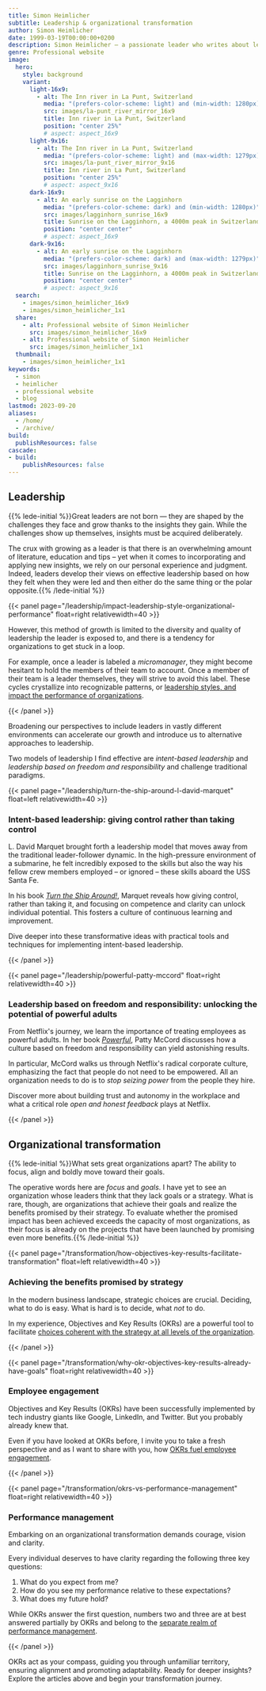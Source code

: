 ```yaml
---
title: Simon Heimlicher
subtitle: Leadership & organizational transformation
author: Simon Heimlicher
date: 1999-03-19T00:00:00+0200
description: Simon Heimlicher – a passionate leader who writes about leadership, organizational transformation and technology
genre: Professional website
image:
  hero:
    style: background
    variant:
      light-16x9:
        - alt: The Inn river in La Punt, Switzerland
          media: "(prefers-color-scheme: light) and (min-width: 1280px)"
          src: images/la-punt_river_mirror_16x9
          title: Inn river in La Punt, Switzerland
          position: "center 25%"
          # aspect: aspect_16x9
      light-9x16:
        - alt: The Inn river in La Punt, Switzerland
          media: "(prefers-color-scheme: light) and (max-width: 1279px)"
          src: images/la-punt_river_mirror_9x16
          title: Inn river in La Punt, Switzerland
          position: "center 25%"
          # aspect: aspect_9x16
      dark-16x9:
        - alt: An early sunrise on the Lagginhorn
          media: "(prefers-color-scheme: dark) and (min-width: 1280px)"
          src: images/lagginhorn_sunrise_16x9
          title: Sunrise on the Lagginhorn, a 4000m peak in Switzerland
          position: "center center"
          # aspect: aspect_16x9
      dark-9x16:
        - alt: An early sunrise on the Lagginhorn
          media: "(prefers-color-scheme: dark) and (max-width: 1279px)"
          src: images/lagginhorn_sunrise_9x16
          title: Sunrise on the Lagginhorn, a 4000m peak in Switzerland
          position: "center center"
          # aspect: aspect_9x16
  search:
    - images/simon_heimlicher_16x9
    - images/simon_heimlicher_1x1
  share:
    - alt: Professional website of Simon Heimlicher
      src: images/simon_heimlicher_16x9
    - alt: Professional website of Simon Heimlicher
      src: images/simon_heimlicher_1x1
  thumbnail:
    - images/simon_heimlicher_1x1
keywords:
  - simon
  - heimlicher
  - professional website
  - blog
lastmod: 2023-09-20
aliases:
  - /home/
  - /archive/
build:
  publishResources: false
cascade:
- build:
    publishResources: false
---
```


## Leadership

{{% lede-initial %}}Great leaders are not born — they are shaped by the challenges they face and grow thanks to the insights they gain. While the challenges show up themselves, insights must be acquired deliberately.

The crux with growing as a leader is that there is an overwhelming amount of literature, education and tips – yet when it comes to incorporating and applying new insights, we rely on our personal experience and judgment. Indeed, leaders develop their views on effective leadership based on how they felt when they were led and then either do the same thing or the polar opposite.{{% /lede-initial %}}

{{< panel page="/leadership/impact-leadership-style-organizational-performance" float=right relativewidth=40 >}}

However, this method of growth is limited to the diversity and quality of leadership the leader is exposed to, and there is a tendency for organizations to get stuck in a loop.

For example, once a leader is labeled a *micromanager*, they might become hesitant to hold the members of their team to account. Once a member of their team is a leader themselves, they will strive to avoid this label. These cycles crystallize into recognizable patterns, or [leadership styles, and impact the performance of organizations](leadership/impact-leadership-style-organizational-performance).

{{< /panel >}}

Broadening our perspectives to include leaders in vastly different environments can accelerate our growth and introduce us to alternative approaches to leadership.

Two models of leadership I find effective are *intent-based leadership* and *leadership based on freedom and responsibility* and challenge traditional paradigms.

{{< panel page="/leadership/turn-the-ship-around-l-david-marquet" float=left relativewidth=40 >}}

### Intent-based leadership: giving control rather than taking control

L. David Marquet brought forth a leadership model that moves away from the traditional leader-follower dynamic. In the high-pressure environment of a submarine, he felt incredibly exposed to the skills but also the way his fellow crew members employed – or ignored – these skills aboard the USS Santa Fe.

In his book [*Turn the Ship Around!*](leadership/turn-the-ship-around-l-david-marquet), Marquet reveals how giving control, rather than taking it, and focusing on competence and clarity can unlock individual potential. This fosters a culture of continuous learning and improvement.

Dive deeper into these transformative ideas with practical tools and techniques for implementing intent-based leadership.

{{< /panel >}}

{{< panel page="/leadership/powerful-patty-mccord" float=right relativewidth=40 >}}

### Leadership based on freedom and responsibility: unlocking the potential of powerful adults

From Netflix's journey, we learn the importance of treating employees as powerful adults. In her book [*Powerful*](leadership/powerful-patty-mccord), Patty McCord discusses how a culture based on freedom and responsibility can yield astonishing results.

In particular, McCord walks us through Netflix's radical corporate culture, emphasizing the fact that people do not need to be empowered. All an organization needs to do is to *stop seizing power* from the people they hire.

Discover more about building trust and autonomy in the workplace and what a critical role *open and honest feedback* plays at Netflix.

{{< /panel >}}

## Organizational transformation

{{% lede-initial %}}What sets great organizations apart? The ability to focus, align and boldly move toward their goals.

The operative words here are *focus* and *goals*. I have yet to see an organization whose leaders think that they lack goals or a strategy. What is rare, though, are organizations that achieve their goals and realize the benefits promised by their strategy. To evaluate whether the promised impact has been achieved exceeds the capacity of most organizations, as their focus is already on the projects that have been launched by promising even more benefits.{{% /lede-initial %}}

{{< panel page="/transformation/how-objectives-key-results-facilitate-transformation" float=left relativewidth=40 >}}

### Achieving the benefits promised by strategy

In the modern business landscape, strategic choices are crucial. Deciding, what to do is easy. What is hard is to decide, what *not* to do.

In my experience, Objectives and Key Results (OKRs) are a powerful tool to facilitate [choices coherent with the strategy at all levels of the organization](transformation/how-objectives-key-results-facilitate-transformation).

{{< /panel >}}

{{< panel page="/transformation/why-okr-objectives-key-results-already-have-goals" float=right relativewidth=40 >}}

### Employee engagement

Objectives and Key Results (OKRs) have been successfully implemented by tech industry giants like Google, LinkedIn, and Twitter. But you probably already knew that.

Even if you have looked at OKRs before, I invite you to take a fresh perspective and as I want to share with you, how [OKRs fuel employee engagement](transformation/why-okr-objectives-key-results-already-have-goals).

{{< /panel >}}

{{< panel page="/transformation/okrs-vs-performance-management" float=right relativewidth=40 >}}

### Performance management

Embarking on an organizational transformation demands courage, vision and clarity.

Every individual deserves to have clarity regarding the following three key questions:

1. What do you expect from me?
2. How do you see my performance relative to these  expectations?
3. What does my future hold?

While OKRs answer the first question, numbers two and three are at best answered partially by OKRs and belong to the [separate realm of performance management](transformation/okrs-vs-performance-management).

{{< /panel >}}

OKRs act as your compass, guiding you through unfamiliar territory, ensuring alignment and promoting adaptability. Ready for deeper insights? Explore the articles above and begin your transformation journey.
